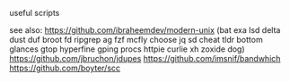 useful scripts

see also:
https://github.com/ibraheemdev/modern-unix (bat exa lsd delta dust duf broot fd ripgrep ag fzf mcfly choose jq sd cheat tldr bottom glances gtop hyperfine gping procs httpie curlie xh zoxide dog)
https://github.com/jbruchon/jdupes
https://github.com/imsnif/bandwhich
https://github.com/boyter/scc


